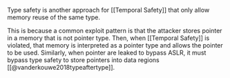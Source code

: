 

Type safety is another approach for [[Temporal Safety]] that only allow memory reuse of the same type.

This is because a common exploit pattern is that the attacker stores pointer in a memory that is not pointer type. Then, when [[Temporal Safety]] is violated, that memory is interpreted as a pointer type and allows the pointer to be used. Similarly, when pointer are leaked  to bypass ASLR, it must bypass type safety to store pointers into data regions [[@vanderkouwe2018typeaftertype]].
